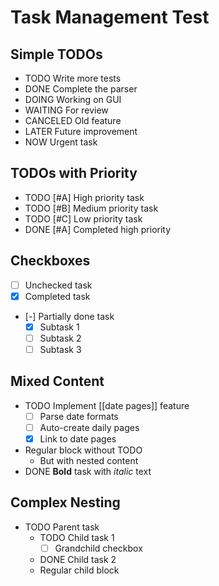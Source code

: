 # Task Management Test

## Simple TODOs
- TODO Write more tests
- DONE Complete the parser
- DOING Working on GUI
- WAITING For review
- CANCELED Old feature
- LATER Future improvement
- NOW Urgent task

## TODOs with Priority
- TODO [#A] High priority task
- TODO [#B] Medium priority task
- TODO [#C] Low priority task
- DONE [#A] Completed high priority

## Checkboxes
- [ ] Unchecked task
- [x] Completed task
- [-] Partially done task
  - [x] Subtask 1
  - [ ] Subtask 2
  - [ ] Subtask 3

## Mixed Content
- TODO Implement [[date pages]] feature
  - [ ] Parse date formats
  - [ ] Auto-create daily pages
  - [x] Link to date pages
- Regular block without TODO
  - But with nested content
- DONE **Bold** task with *italic* text

## Complex Nesting
- TODO Parent task
  - TODO Child task 1
    - [ ] Grandchild checkbox
  - DONE Child task 2
  - Regular child block